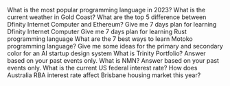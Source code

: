 What is the most popular programming language in 2023?
What is the current weather in Gold Coast?
What are the top 5 difference between Dfinity Internet Computer and Ethereum?
Give me 7 days plan for learning Dfinity Internet Computer
Give me 7 days plan for learning Rust programming language
What are the 7 best ways to learn Motoko programming language?
Give me some ideas for the primary and secondary color for an AI startup design system
What is Trinity Portfolio? Answer based on your past events only.
What is NMN? Answer based on your past events only.
What is the current US federal interest rate?
How does Australia RBA interest rate affect Brisbane housing market this year?
